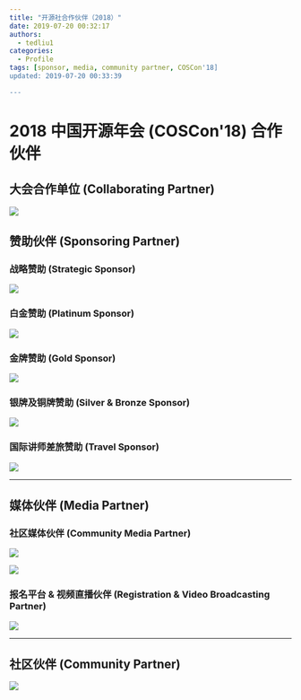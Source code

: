 ```yaml
---
title: "开源社合作伙伴（2018）"
date: 2019-07-20 00:32:17
authors:
  - tedliu1
categories:
  - Profile
tags: [sponsor, media, community partner, COSCon'18]
updated: 2019-07-20 00:33:39

---
```




# 2018 中国开源年会 (COSCon'18) 合作伙伴



## 大会合作单位 (Collaborating Partner)


 ![](https://uploader.shimo.im/f/JUbEplr5LjU6l8oe.jpg!thumbnail)



## 赞助伙伴 (Sponsoring Partner)



### 战略赞助 (Strategic Sponsor)


 ![](https://uploader.shimo.im/f/IePopa3jepIwh4w7.png!thumbnail)



### 白金赞助 (Platinum Sponsor)


 ![](https://uploader.shimo.im/f/bhBEFUEsunY7gga2.png)



### 金牌赞助 (Gold Sponsor)


 ![](https://uploader.shimo.im/f/WejKLwtfX0YcSnPt.png!thumbnail) 



### 银牌及铜牌赞助 (Silver & Bronze Sponsor)


![](https://uploader.shimo.im/f/P8xZZmL9M8Y6DEjk.png!thumbnail)



### 国际讲师差旅赞助 (Travel Sponsor)


 ![](https://uploader.shimo.im/f/udL7V6ETVIERHTgi.png!thumbnail) 


---



## 媒体伙伴 (Media Partner)



### 社区媒体伙伴 (Community Media Partner)


 ![](https://uploader.shimo.im/f/Y479feB7orA3EtKB.png!thumbnail) 
 
 

 ![](https://uploader.shimo.im/f/xYtVCHm5eCc0tbqY.png!thumbnail) 




### 报名平台 & 视频直播伙伴 (Registration & Video Broadcasting Partner)


![](https://uploader.shimo.im/f/gQz3VNfJhHEZFfBx.png!thumbnail)



---



## 社区伙伴 (Community Partner)


![](https://uploader.shimo.im/f/jLj3UbPpVkEJCjsa.png!thumbnail)
